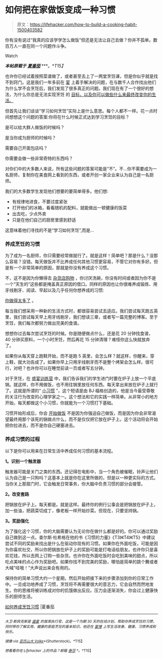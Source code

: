 # 如何把在家做饭变成一种习惯

> 原文：<https://lifehacker.com/how-to-build-a-cooking-habit-1500403582>

你有没有说过“我真的应该学学怎么做饭”但还是无法让自己去做？你并不孤单。数百万人一直在同一个问题作斗争。

Watch

***本帖原载于*** [***夏番茄***](http://summertomato.com/how-to-build-a-cooking-habit/) ***。**T15】*

也许你已经试着按照菜谱做了，或者甚至去上了一两堂烹饪课，但是你似乎就是找不到窍门。这是我们一年多前在 [宴](http://letsfeast.com/) 上着手解决的问题，在与数千人合作找出他们为什么学不会烹饪后，我们发现了很多真正的问题。我们现在有了一个很好的想法，为什么你总是无法实现烹饪 的 [目标，以及你可以做些什么来最终改变你的生活。](https://lifehacker.com/how-can-i-get-more-into-cooking-at-home-5914303)

但首先让我们谈谈“学习如何烹饪”实际上是什么意思。每个人都不一样。花一点时间想想这个问题的答案:你将在什么时候正式达到学习烹饪的目标？

是可以给大群人做饭的时候吗？

是当你成为厨师的时候吗？

需要自己开面包店吗？

你需要会做一些非常奇特的东西吗？

对你们中的大多数人来说，所有这些问题的答案可能是“不”。不…你不需要成为一名厨师，复制你在美食网上看到的东西，或者开创一家企业来认为自己是一名厨师。

我们的大多数学生发现他们想要的要简单得多。他们想:

*   有规律地进食，不要过度紧张
*   打开他们的冰箱，看看随机的配料，就能做出一顿健康的饭菜
*   出去吃，少点外卖
*   只是在他们自己的厨房里感到舒适

这意味着他们寻找的不是“学习如何烹饪”,而是…

### 养成烹饪的习惯

为了成为一名厨师，你只需要经常做就行了。就是这样！简单吧？那是什么？没那么容易？没错。每天做饭并不比养成任何其他习惯更容易，不管它对你有多好。但是有一个非常简单的原因，那就是你没有养成这个习惯。

不，这不是因为你懒得去 [杂货店购物](https://lifehacker.com/i-hate-grocery-shopping-this-is-how-i-fixed-it-5935295) ，你讨厌洗碗，你没有时间或者因为你不是一个“天生的”这些都是掩盖真正原因的借口。同样的原因也让你很难养成锻炼、用牙线剔牙、阅读、早起以及几乎任何你想养成的习惯:

[你做得太多了](http://summertomato.com/no-really-you-have-time-to-eat-better/) 。

每当我们想采用一种新的生活方式时，都很容易尝试去适应。我们尝试每天跑五英里，我们尝试每天早上用牙线剔牙，我们想读三章，或者写一篇完整的博客。至于烹饪，我们每次都努力做出完美的食谱。

想想你过去每次尝试烹饪的时候。你是随便做点什么，还是花 20 分钟找食谱，40 分钟买原料，一个小时烹饪，然后再花 15 分钟清理？难怪你这么快就放弃了。

如果你从每天穿上跑鞋开始，而不是跑 5 英里，会怎么样？就这样，你醒来，穿上鞋，就大功告成了。如果你早上只用牙线剔牙而不是整个烤架会怎么样。很可行，对吧？也许你可以在睡觉前读一页或者写五分钟。

对于烹饪，在 [盛宴训练营](http://www.letsfeast.com/) 中，我们告诉我们的学生进门时要在炉子上放一个平底锅。就这样，你不用做饭，也不用往锅里放任何东西。每天拿出来放在炉子上就行了。这就是所谓的“ [小习惯](http://tinyhabits.com/) ”，这个短语是由 BJ·福格创造的，他是当今最受尊敬的关注行为改变的心理学家之一。这个想法和它的实践一样简单。从非常小的地方开始，每天都做这个小习惯，你就能为一个习惯打下基础。

习惯开始形成后，你会 [开始做饭](https://lifehacker.com/how-i-broke-my-addiction-to-takeout-and-started-cooking-476039932) 不是因为你强迫自己做饭，而是因为你会非常渴望最终用那个该死的锅做点什么，而不是仅仅把它放在炉子上。这个活动将会开始把你拉进去，而不是你自己硬塞进去。

### 养成习惯的过程

以下是你可以用来在日常生活中养成任何习惯的基本流程。

**1。识别一个触发器**

触发器可能是关门之类的东西。还记得在电影中，当一个角色被催眠，铃声让他们认为自己是一只狗吗？这基本上就是你在这里所做的，但是以一种更实际的方式。当你关上那扇门时，它会触发日常事务，你大脑中负责习惯的部分会接管。

**2。改变套路**

把锅放在炉子上。每天都是。就是这样。最终你的例行公事会是把锅放在炉子上，加一些油，把蔬菜切成丁，像老板一样开始炒菜。但现在，只要坚持锅。

**3。奖励强化**

为了强化这个习惯，你的大脑需要认为无论你在做什么都是好的。你可以通过奖励自己做到这一点。查尔斯·杜希格在他的书《习惯的力量》《T3》《T4》《T5》中建议尝试不同的奖励来找出是什么在驱动你现有的习惯。如果你在外面吃饭，可能是因为你喜欢社交，所以你把锅放在炉子上的奖励可能是打电话给朋友。也许你只是喜欢花钱，所以去网上订购一些杂货。也许你在外面吃饭时会吃到美味的甜点，所以吃点美味的点心作为奖励吧。如果你找不到完美的奖励，哪怕是简单的跳个舞或者大喊“哇哦！”大声说出来会有用的。

保持你的简单习惯大约一个星期，然后开始把接下来的步骤添加到你的日常工作中。一旦成功地养成了习惯，烹饪将不再需要很大的意志力，它会自然而然地发生。你的思维将被训练成对你的饥饿做出反应。压力会逐渐消失，你会过上健康快乐的厨师生活。

[如何养成烹饪习惯](http://summertomato.com/how-to-build-a-cooking-habit/) |夏番茄

* * *

<small>*大卫·斯宾克斯是*</small> [<small>*盛宴*</small>](http://letsfeast.com/) <small>*的首席执行官，这是一个为期 30 天的在线计划，帮助你养成烹饪的习惯，同时带你了解实用、健康的家庭烹饪的基本知识。他还在*</small> [<small>*宴博*</small>](http://blog.letsfeast.com/) <small>*上写生活改善、健康、习惯养成和快乐。*</small>

<small>*镜像 via*</small> [<small>*亚历山大 Volke*</small>](http://www.shutterstock.com/pic.mhtml?id=139839970&src=id)<small>*(Shutterstock)。*T15】</small>

<small>*想看看你在 Lifehacker 上的作品？邮箱*</small> [<small>*泰莎*</small>](https://mail.google.com/mail/?view=cm&fs=1&tf=1&to=tessa@lifehacker.com) <small>*。*T15】</small>